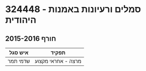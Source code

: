 # 324448 - סמלים ורעיונות באמנות היהודית

## חורף 2015-2016

| איש סגל | תפקיד |
| ---- | ---- |
| שדמי תמר | מרצה - אחראי מקצוע |


